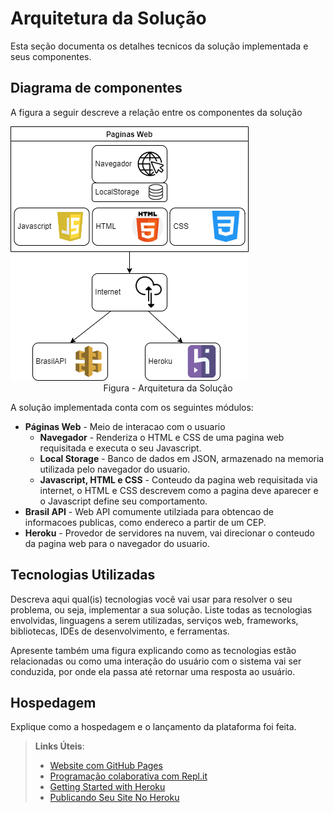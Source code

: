 # Arquitetura da Solução

Esta seção documenta os detalhes tecnicos da solução implementada e seus componentes. 

## Diagrama de componentes

A figura a seguir descreve a relação entre os componentes da solução

<img src="https://raw.githubusercontent.com/ICEI-PUC-Minas-PMV-ADS/pmv-ads-2022-2-e1-proj-web-t1-adocao-caridosa-de-animais/main/docs/assets/05-Arquitetura%20da%20Solução.assets/Equipe%20Cão%20-%20Diagrama%20de%20solucao.png" alt="Figura - Arquitetura da Solução"/>

<center>Figura - Arquitetura da Solução</center>

A solução implementada conta com os seguintes módulos:
- **Páginas Web** - Meio de interacao com o usuario
  - **Navegador** - Renderiza o HTML e CSS de uma pagina web requisitada e executa o seu Javascript.
  - **Local Storage** - Banco de dados em JSON, armazenado na memoria utilizada pelo navegador do usuario.
  - **Javascript, HTML e CSS** - Conteudo da pagina web requisitada via internet, o HTML e CSS descrevem como a pagina deve aparecer e o Javascript define seu comportamento.
 - **Brasil API** - Web API comumente utilziada para obtencao de informacoes publicas, como endereco a partir de um CEP.
 - **Heroku** - Provedor de servidores na nuvem, vai direcionar o conteudo da pagina web para o navegador do usuario. 

## Tecnologias Utilizadas

Descreva aqui qual(is) tecnologias você vai usar para resolver o seu problema, ou seja, implementar a sua solução. Liste todas as tecnologias envolvidas, linguagens a serem utilizadas, serviços web, frameworks, bibliotecas, IDEs de desenvolvimento, e ferramentas.

Apresente também uma figura explicando como as tecnologias estão relacionadas ou como uma interação do usuário com o sistema vai ser conduzida, por onde ela passa até retornar uma resposta ao usuário.


## Hospedagem

Explique como a hospedagem e o lançamento da plataforma foi feita.

> **Links Úteis**:
>
> - [Website com GitHub Pages](https://pages.github.com/)
> - [Programação colaborativa com Repl.it](https://repl.it/)
> - [Getting Started with Heroku](https://devcenter.heroku.com/start)
> - [Publicando Seu Site No Heroku](http://pythonclub.com.br/publicando-seu-hello-world-no-heroku.html)